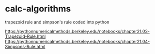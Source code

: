 # calc-algorithms

trapezoid rule and simpson's rule coded into python

https://pythonnumericalmethods.berkeley.edu/notebooks/chapter21.03-Trapezoid-Rule.html
https://pythonnumericalmethods.berkeley.edu/notebooks/chapter21.04-Simpsons-Rule.html
